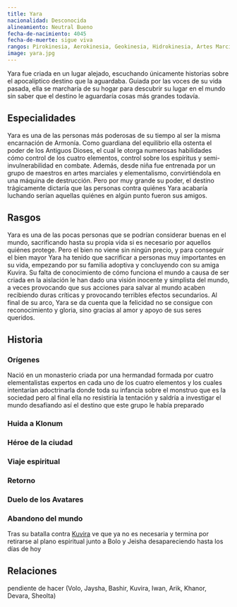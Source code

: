 ```yaml
---
title: Yara
nacionalidad: Desconocida
alineamiento: Neutral Bueno
fecha-de-nacimiento: 4045
fecha-de-muerte: sigue viva
rangos: Pirokinesia, Aerokinesia, Geokinesia, Hidrokinesia, Artes Marciales, Elementalismo avanzado (Relámpago), Plantilla Avatar
image: yara.jpg
---
```


Yara fue criada en un lugar alejado, escuchando únicamente historias sobre el apocalíptico destino que la aguardaba. Guiada por las voces de su vida pasada, ella se marcharía de su hogar para descubrir su lugar en el mundo sin saber que el destino le aguardaría cosas más grandes todavía.

## Especialidades

Yara es una de las personas más poderosas de su tiempo al ser la misma encarnación de Armonía. Como guardiana del equilibrio ella ostenta el poder de los Antiguos Dioses, el cual le otorga numerosas habilidades cómo control de los cuatro elementos, control sobre los espíritus y semi-invulnerabilidad en combate. Además, desde niña fue entrenada por un grupo de maestros en artes marciales y elementalismo, convirtiéndola en una máquina de destrucción. Pero por muy grande su poder, el destino trágicamente dictaría que las personas contra quiénes Yara acabaría luchando serían aquellas quiénes en algún punto fueron sus amigos.

## Rasgos

Yara es una de las pocas personas que se podrían considerar buenas en el mundo, sacrificando hasta su propia vida si es necesario por aquellos quiénes protege. Pero el bien no viene sin ningún precio, y para conseguir el bien mayor Yara ha tenido que sacrificar a personas muy importantes en su vida, empezando por su familia adoptiva y concluyendo con su amiga Kuvira. Su falta de conocimiento de cómo funciona el mundo a causa de ser criada en la aislación le han dado una visión inocente y simplista del mundo, a veces provocando que sus acciones para salvar al mundo acaben recibiendo duras críticas y provocando terribles efectos secundarios. Al final de su arco, Yara se da cuenta que la felicidad no se consigue con reconocimiento y gloria, sino gracias al amor y apoyo de sus seres queridos. 

## Historia

### Orígenes

Nació en un monasterio criada por una hermandad formada por cuatro elementalistas expertos en cada uno de los cuatro elementos y los cuales intentarían adoctrinarla donde toda su infancia sobre el monstruo que es la sociedad pero al final ella no resistiría la tentación y saldría a investigar el mundo desafiando así el destino que este grupo le había preparado

### Huida a Klonum

### Héroe de la ciudad

### Viaje espiritual

### Retorno

### Duelo de los Avatares

### Abandono del mundo

Tras su batalla contra [Kuvira](kuvira.md) ve que ya no es necesaria y termina por retirarse al plano espiritual junto a Bolo y Jeisha desapareciendo hasta los días de hoy

## Relaciones

pendiente de hacer (Volo, Jaysha, Bashir, Kuvira, Iwan, Arik, Khanor, Devara, Sheolta)